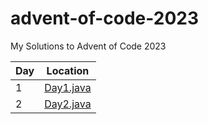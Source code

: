 # advent-of-code-2023
My Solutions to Advent of Code 2023

<!-- create a table for days 1-25 -->
| Day | Location                                                        |
|-----|-----------------------------------------------------------------|
| 1   | [Day1.java](./src/main/java/social/nickrest/day/days/Day1.java) |
| 2   | [Day2.java](./src/main/java/social/nickrest/day/days/Day2.java) |
